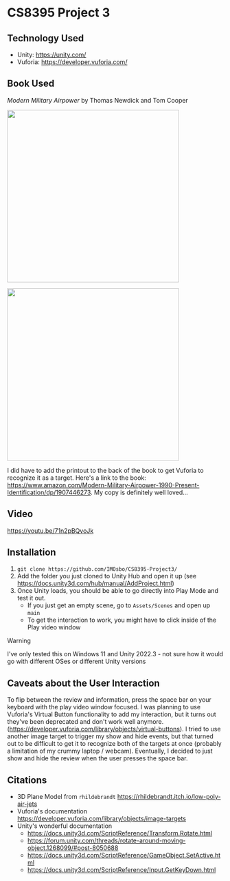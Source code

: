 # CS8395 Project 3

## Technology Used

- Unity: <https://unity.com/>
- Vuforia: <https://developer.vuforia.com/>

## Book Used

_Modern Military Airpower_ by Thomas Newdick and Tom Cooper

<img src="Assets/frontCover.JPG" style="height:400px;"></img>

<img src="Assets/backCover.JPG" style="height:400px;"></img>

I did have to add the printout to the back of the book to get Vuforia to recognize it as a target. Here's a link to the book: <https://www.amazon.com/Modern-Military-Airpower-1990-Present-Identification/dp/1907446273>. My copy is definitely well loved...

## Video

<https://youtu.be/71n2pBQvoJk>

## Installation

1. `git clone https://github.com/IMOsbo/CS8395-Project3/`
2. Add the folder you just cloned to Unity Hub and open it up (see <https://docs.unity3d.com/hub/manual/AddProject.html>)
3. Once Unity loads, you should be able to go directly into Play Mode and test it out.
   - If you just get an empty scene, go to `Assets/Scenes` and open up `main`
   - To get the interaction to work, you might have to click inside of the Play video window

> [!WARNING]
> I've only tested this on Windows 11 and Unity 2022.3 - not sure how it would go with different OSes or different Unity versions

## Caveats about the User Interaction

To flip between the review and information, press the space bar on your keyboard with the play video window focused. I was planning to use Vuforia's Virtual Button functionality to add my interaction, but it turns out they've been deprecated and don't work well anymore. (<https://developer.vuforia.com/library/objects/virtual-buttons>). I tried to use another image target to trigger my show and hide events, but that turned out to be difficult to get it to recognize both of the targets at once (probably a limitation of my crummy laptop / webcam). Eventually, I decided to just show and hide the review when the user presses the space bar. 

## Citations

- 3D Plane Model from `rhildebrandt` <https://rhildebrandt.itch.io/low-poly-air-jets>
- Vuforia's documentation <https://developer.vuforia.com/library/objects/image-targets>
- Unity's wonderful documentation
  - <https://docs.unity3d.com/ScriptReference/Transform.Rotate.html>
  - <https://forum.unity.com/threads/rotate-around-moving-object.1268099/#post-8050688>
  - <https://docs.unity3d.com/ScriptReference/GameObject.SetActive.html>
  - <https://docs.unity3d.com/ScriptReference/Input.GetKeyDown.html>  
